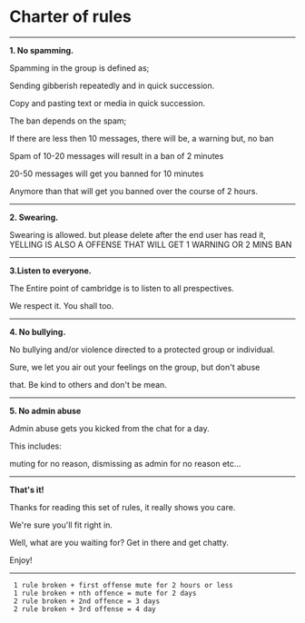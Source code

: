 # **Charter of rules**

_____________________________________________

**1.  No spamming.**

Spamming in the group is defined as;

Sending gibberish repeatedly and in quick succession.

Copy and pasting text or media in quick succession.

The ban depends on the spam;

If there are less then 10 messages, there will be, a warning but, no ban

Spam of 10-20 messages will result in a ban of 2 minutes

20-50 messages will get you banned for 10 minutes

Anymore than that will get you banned over the course of 2 hours.
_____________________________________________

**2. Swearing.**

Swearing is allowed. but please delete after the end user has read it, YELLING IS ALSO A OFFENSE THAT WILL GET 1 WARNING OR 2 MINS BAN
_____________________________________________

**3.Listen to everyone.**

The Entire point of cambridge is to listen to all prespectives.

We respect it. You shall too.
_____________________________________________

**4. No bullying.**

No bullying and/or violence directed to a protected group or individual.

Sure, we let you air out your feelings on the group, but don't abuse

that. Be kind to others and don't be mean.
_____________________________________________

**5. No admin abuse**

Admin abuse gets you kicked from the chat for a day.

This includes:

muting for no reason, dismissing as admin for no reason etc...
_____________________________________________
**That's it!**

Thanks for reading this set of rules, it really shows you care.

We're sure you'll fit right in.

Well, what are you waiting for? Get in there and get chatty.

Enjoy!
_____________________________________________
```
 1 rule broken + first offense mute for 2 hours or less
 1 rule broken + nth offence = mute for 2 days
 2 rule broken + 2nd offence = 3 days
 2 rule broken + 3rd offense = 4 day
```
